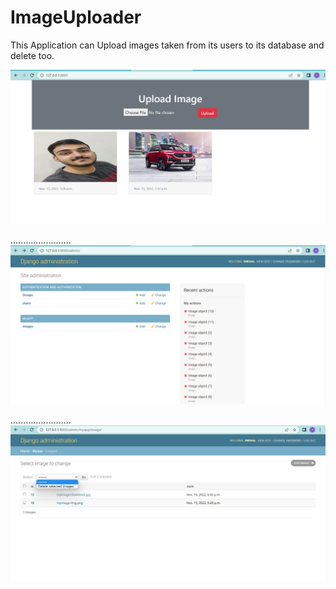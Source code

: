 # ImageUploader
This Application can Upload images taken from its users to its database and delete too.

![](a.png)

........................
![](b.png)

........................
![](c.png)
